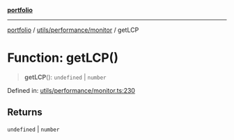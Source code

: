 [**portfolio**](../../../../README.md)

***

[portfolio](../../../../modules.md) / [utils/performance/monitor](../README.md) / getLCP

# Function: getLCP()

> **getLCP**(): `undefined` \| `number`

Defined in: [utils/performance/monitor.ts:230](https://github.com/tnorlund/Portfolio/blob/79c3da24c838849b20101d7c8fcfb80dced1dfb9/portfolio/utils/performance/monitor.ts#L230)

## Returns

`undefined` \| `number`
